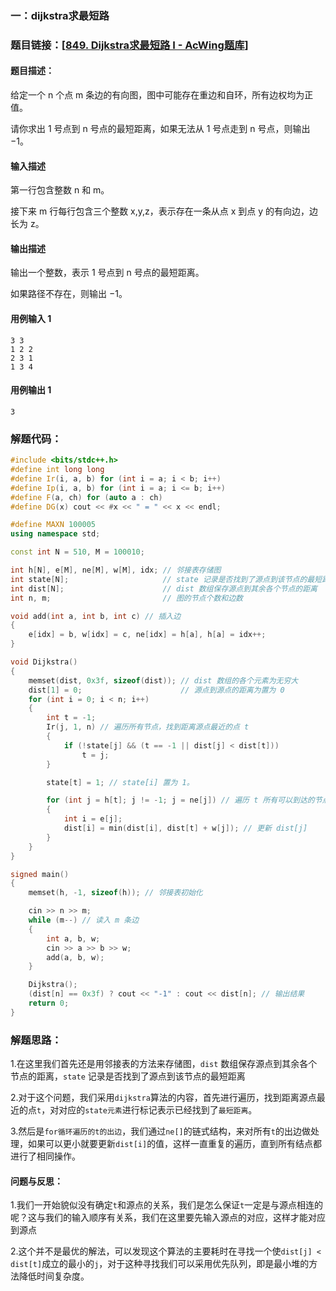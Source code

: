 ### 一：dijkstra求最短路



### 题目链接：[[849. Dijkstra求最短路 I - AcWing题库](https://www.acwing.com/problem/content/851/)]



#### 题目描述：

给定一个 n 个点 m 条边的有向图，图中可能存在重边和自环，所有边权均为正值。

请你求出 1 号点到 n 号点的最短距离，如果无法从 1 号点走到 n 号点，则输出 −1。

#### 输入描述

第一行包含整数 n 和 m。

接下来 m 行每行包含三个整数 x,y,z，表示存在一条从点 x 到点 y 的有向边，边长为 z。

#### 输出描述

输出一个整数，表示 1 号点到 n 号点的最短距离。

如果路径不存在，则输出 −1。

#### 用例输入 1



```
3 3
1 2 2
2 3 1
1 3 4
```



#### 用例输出 1



```
3
```



### 解题代码：



```cpp
#include <bits/stdc++.h>
#define int long long
#define Ir(i, a, b) for (int i = a; i < b; i++)
#define Ip(i, a, b) for (int i = a; i <= b; i++)
#define F(a, ch) for (auto a : ch)
#define DG(x) cout << #x << " = " << x << endl;

#define MAXN 100005
using namespace std;

const int N = 510, M = 100010;

int h[N], e[M], ne[M], w[M], idx; // 邻接表存储图
int state[N];                     // state 记录是否找到了源点到该节点的最短距离
int dist[N];                      // dist 数组保存源点到其余各个节点的距离
int n, m;                         // 图的节点个数和边数

void add(int a, int b, int c) // 插入边
{
    e[idx] = b, w[idx] = c, ne[idx] = h[a], h[a] = idx++;
}

void Dijkstra()
{
    memset(dist, 0x3f, sizeof(dist)); // dist 数组的各个元素为无穷大
    dist[1] = 0;                      // 源点到源点的距离为置为 0
    for (int i = 0; i < n; i++)
    {
        int t = -1;
        Ir(j, 1, n) // 遍历所有节点，找到距离源点最近的点 t
        {
            if (!state[j] && (t == -1 || dist[j] < dist[t]))
                t = j;
        }

        state[t] = 1; // state[i] 置为 1。

        for (int j = h[t]; j != -1; j = ne[j]) // 遍历 t 所有可以到达的节点 i
        {
            int i = e[j];
            dist[i] = min(dist[i], dist[t] + w[j]); // 更新 dist[j]
        }
    }
}

signed main()
{
    memset(h, -1, sizeof(h)); // 邻接表初始化

    cin >> n >> m;
    while (m--) // 读入 m 条边
    {
        int a, b, w;
        cin >> a >> b >> w;
        add(a, b, w);
    }

    Dijkstra();
    (dist[n] == 0x3f) ? cout << "-1" : cout << dist[n]; // 输出结果
    return 0;
}

```



### 解题思路：

1.在这里我们首先还是用邻接表的方法来存储图，`dist` 数组保存源点到其余各个节点的距离，`state` 记录是否找到了源点到该节点的最短距离

2.对于这个问题，我们采用`dijkstra`算法的内容，首先进行遍历，找到距离源点最近的点`t`，对对应的`state元素`进行标记表示已经找到了`最短距离`。

3.然后是`for循环遍历的t的出边`，我们通过`ne[]`的链式结构，来对所有`t`的出边做处理，如果可以更小就要更新`dist[i]`的值，这样一直重复的遍历，直到所有结点都进行了相同操作。

#### 问题与反思：

1.我们一开始貌似没有确定`t`和源点的关系，我们是怎么保证`t`一定是与源点相连的呢？这与我们的输入顺序有关系，我们在这里要先输入源点的对应，这样才能对应到源点

2.这个并不是最优的解法，可以发现这个算法的主要耗时在寻找一个使`dist[j] < dist[t]`成立的最小的`j`，对于这种寻找我们可以采用优先队列，即是最小堆的方法降低时间复杂度。

